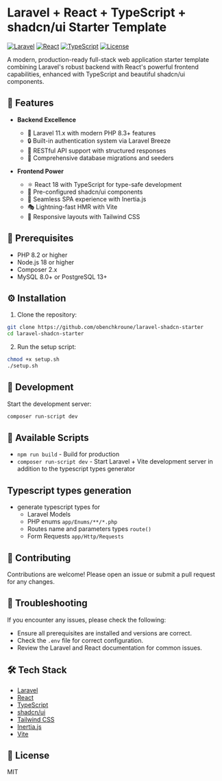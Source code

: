 # Laravel + React + TypeScript + shadcn/ui Starter Template

[![Laravel](https://img.shields.io/badge/Laravel-11.x-FF2D20?logo=laravel)](https://laravel.com)
[![React](https://img.shields.io/badge/React-18.x-61DAFB?logo=react)](https://reactjs.org)
[![TypeScript](https://img.shields.io/badge/TypeScript-5.x-3178C6?logo=typescript)](https://www.typescriptlang.org)
[![License](https://img.shields.io/badge/License-MIT-blue.svg)](LICENSE)

A modern, production-ready full-stack web application starter template combining Laravel's robust backend with React's powerful frontend capabilities, enhanced with TypeScript and beautiful shadcn/ui components.

## 🌟 Features

-   **Backend Excellence**

    -   🎯 Laravel 11.x with modern PHP 8.3+ features
    -   🔒 Built-in authentication system via Laravel Breeze
    -   🚀 RESTful API support with structured responses
    -   📝 Comprehensive database migrations and seeders

-   **Frontend Power**
    -   ⚛️ React 18 with TypeScript for type-safe development
    -   🎨 Pre-configured shadcn/ui components
    -   🔄 Seamless SPA experience with Inertia.js
    -   🎭 Lightning-fast HMR with Vite
    -   🎯 Responsive layouts with Tailwind CSS

## 🚀 Prerequisites

-   PHP 8.2 or higher
-   Node.js 18 or higher
-   Composer 2.x
-   MySQL 8.0+ or PostgreSQL 13+

## ⚙️ Installation

1. Clone the repository:

```sh
git clone https://github.com/obenchkroune/laravel-shadcn-starter
cd laravel-shadcn-starter
```

2. Run the setup script:

```sh
chmod +x setup.sh
./setup.sh
```

## 🔧 Development

Start the development server:

```sh
composer run-script dev
```

## 📜 Available Scripts

-   `npm run build` - Build for production
-   `composer run-script dev` - Start Laravel + Vite development server in addition to the typescript types generator

## Typescript types generation

-   generate typescript types for
    -   Laravel Models
    -   PHP enums `app/Enums/**/*.php`
    -   Routes name and parameters types `route()`
    -   Form Requests `app/Http/Requests`

## 🤝 Contributing

Contributions are welcome! Please open an issue or submit a pull request for any changes.

## 🐛 Troubleshooting

If you encounter any issues, please check the following:

-   Ensure all prerequisites are installed and versions are correct.
-   Check the `.env` file for correct configuration.
-   Review the Laravel and React documentation for common issues.

## 🛠️ Tech Stack

-   [Laravel](https://laravel.com/)
-   [React](https://reactjs.org/)
-   [TypeScript](https://www.typescriptlang.org/)
-   [shadcn/ui](https://ui.shadcn.com/)
-   [Tailwind CSS](https://tailwindcss.com/)
-   [Inertia.js](https://inertiajs.com/)
-   [Vite](https://vitejs.dev/)

## 📄 License

MIT
